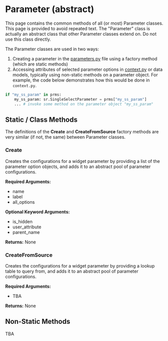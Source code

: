 # Parameter (abstract)

This page contains the common methods of all (or most) Parameter classes. This page is provided to avoid repeated text. The "Parameter" class is actually an abstract class that other Parameter classes extend on. Do not use this class directly.

The Parameter classes are used in two ways:
1. Creating a parameter in the [parameters.py](../../topics/parameters) file using a factory method (which are static methods)
2. Accessing attributes of selected parameter options in [context.py](../../topics/context) or data models, typically using non-static methods on a parameter object. For example, the code below demonstrates how this would be done in `context.py`.

```python
if "my_ss_param" in prms:
    my_ss_param: sr.SingleSelectParameter = prms["my_ss_param"]
    ... # invoke some method on the parameter object "my_ss_param"
```

## Static / Class Methods

The definitions of the **Create** and **CreateFromSource** factory methods are very similar (if not, the same) between Parameter classes.

### Create

Creates the configurations for a widget parameter by providing a list of the parameter option objects, and adds it to an abstract pool of parameter configurations.

**Required Arguments:**

- name
- label
- all_options

**Optional Keyword Arguments:**

- is_hidden
- user_attribute
- parent_name

**Returns:** None

### CreateFromSource

Creates the configurations for a widget parameter by providing a lookup table to query from, and adds it to an abstract pool of parameter configurations.

**Required Arguments:**

- TBA

**Returns:** None

## Non-Static Methods

TBA
